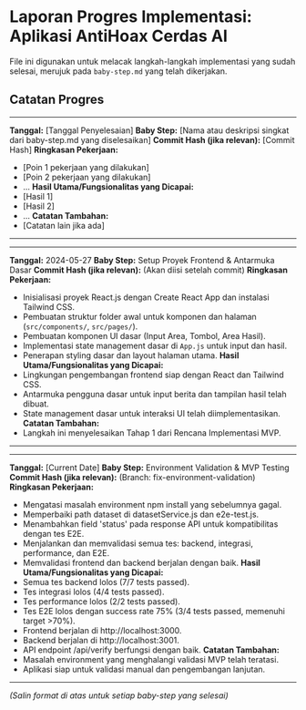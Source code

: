 # Laporan Progres Implementasi: Aplikasi AntiHoax Cerdas AI

File ini digunakan untuk melacak langkah-langkah implementasi yang sudah selesai, merujuk pada `baby-step.md` yang telah dikerjakan.

## Catatan Progres

---
**Tanggal:** [Tanggal Penyelesaian]
**Baby Step:** [Nama atau deskripsi singkat dari baby-step.md yang diselesaikan]
**Commit Hash (jika relevan):** [Commit Hash]
**Ringkasan Pekerjaan:**
*   [Poin 1 pekerjaan yang dilakukan]
*   [Poin 2 pekerjaan yang dilakukan]
*   ...
**Hasil Utama/Fungsionalitas yang Dicapai:**
*   [Hasil 1]
*   [Hasil 2]
*   ...
**Catatan Tambahan:**
*   [Catatan lain jika ada]

---

---
**Tanggal:** 2024-05-27
**Baby Step:** Setup Proyek Frontend & Antarmuka Dasar
**Commit Hash (jika relevan):** (Akan diisi setelah commit)
**Ringkasan Pekerjaan:**
*   Inisialisasi proyek React.js dengan Create React App dan instalasi Tailwind CSS.
*   Pembuatan struktur folder awal untuk komponen dan halaman (`src/components/`, `src/pages/`).
*   Pembuatan komponen UI dasar (Input Area, Tombol, Area Hasil).
*   Implementasi state management dasar di `App.js` untuk input dan hasil.
*   Penerapan styling dasar dan layout halaman utama.
**Hasil Utama/Fungsionalitas yang Dicapai:**
*   Lingkungan pengembangan frontend siap dengan React dan Tailwind CSS.
*   Antarmuka pengguna dasar untuk input berita dan tampilan hasil telah dibuat.
*   State management dasar untuk interaksi UI telah diimplementasikan.
**Catatan Tambahan:**
*   Langkah ini menyelesaikan Tahap 1 dari Rencana Implementasi MVP.

---

---
**Tanggal:** [Current Date]
**Baby Step:** Environment Validation & MVP Testing
**Commit Hash (jika relevan):** (Branch: fix-environment-validation)
**Ringkasan Pekerjaan:**
*   Mengatasi masalah environment npm install yang sebelumnya gagal.
*   Memperbaiki path dataset di datasetService.js dan e2e-test.js.
*   Menambahkan field 'status' pada response API untuk kompatibilitas dengan tes E2E.
*   Menjalankan dan memvalidasi semua tes: backend, integrasi, performance, dan E2E.
*   Memvalidasi frontend dan backend berjalan dengan baik.
**Hasil Utama/Fungsionalitas yang Dicapai:**
*   Semua tes backend lolos (7/7 tests passed).
*   Tes integrasi lolos (4/4 tests passed).
*   Tes performance lolos (2/2 tests passed).
*   Tes E2E lolos dengan success rate 75% (3/4 tests passed, memenuhi target >70%).
*   Frontend berjalan di http://localhost:3000.
*   Backend berjalan di http://localhost:3001.
*   API endpoint /api/verify berfungsi dengan baik.
**Catatan Tambahan:**
*   Masalah environment yang menghalangi validasi MVP telah teratasi.
*   Aplikasi siap untuk validasi manual dan pengembangan lanjutan.

---

*(Salin format di atas untuk setiap baby-step yang selesai)*